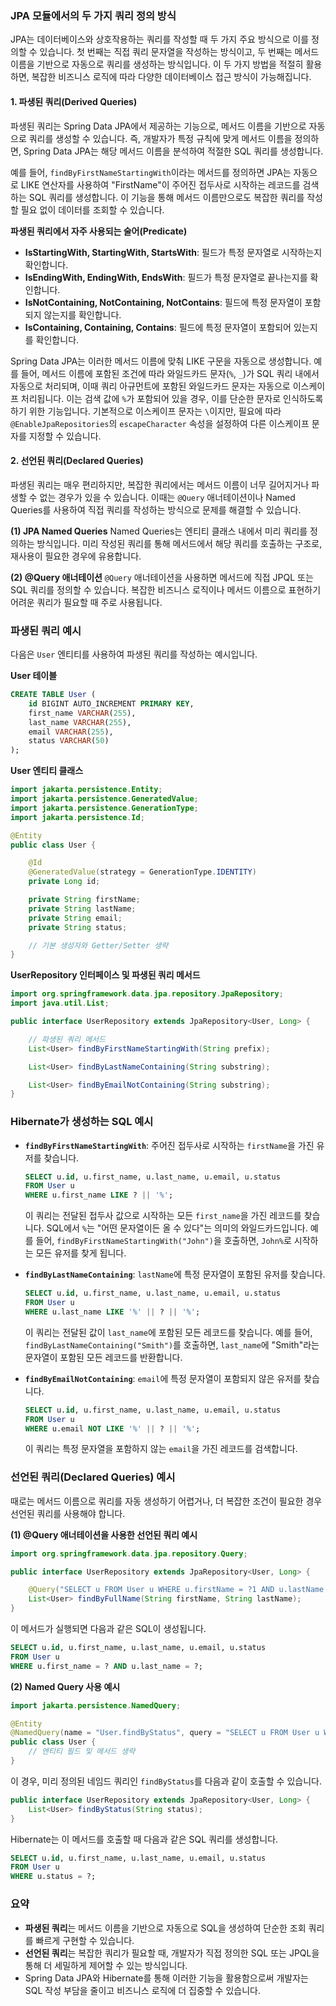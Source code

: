 ### JPA 모듈에서의 두 가지 쿼리 정의 방식

JPA는 데이터베이스와 상호작용하는 쿼리를 작성할 때 두 가지 주요 방식으로 이를 정의할 수 있습니다. 첫 번째는 직접 쿼리 문자열을 작성하는 방식이고, 두 번째는 메서드 이름을 기반으로 자동으로 쿼리를 생성하는 방식입니다. 이 두 가지 방법을 적절히 활용하면, 복잡한 비즈니스 로직에 따라 다양한 데이터베이스 접근 방식이 가능해집니다.

#### 1. 파생된 쿼리(Derived Queries)
파생된 쿼리는 Spring Data JPA에서 제공하는 기능으로, 메서드 이름을 기반으로 자동으로 쿼리를 생성할 수 있습니다. 즉, 개발자가 특정 규칙에 맞게 메서드 이름을 정의하면, Spring Data JPA는 해당 메서드 이름을 분석하여 적절한 SQL 쿼리를 생성합니다.

예를 들어, `findByFirstNameStartingWith`이라는 메서드를 정의하면 JPA는 자동으로 LIKE 연산자를 사용하여 "FirstName"이 주어진 접두사로 시작하는 레코드를 검색하는 SQL 쿼리를 생성합니다. 이 기능을 통해 메서드 이름만으로도 복잡한 쿼리를 작성할 필요 없이 데이터를 조회할 수 있습니다.

**파생된 쿼리에서 자주 사용되는 술어(Predicate)**
- **IsStartingWith, StartingWith, StartsWith**: 필드가 특정 문자열로 시작하는지 확인합니다.
- **IsEndingWith, EndingWith, EndsWith**: 필드가 특정 문자열로 끝나는지를 확인합니다.
- **IsNotContaining, NotContaining, NotContains**: 필드에 특정 문자열이 포함되지 않는지를 확인합니다.
- **IsContaining, Containing, Contains**: 필드에 특정 문자열이 포함되어 있는지를 확인합니다.

Spring Data JPA는 이러한 메서드 이름에 맞춰 LIKE 구문을 자동으로 생성합니다. 예를 들어, 메서드 이름에 포함된 조건에 따라 와일드카드 문자(`%`, `_`)가 SQL 쿼리 내에서 자동으로 처리되며, 이때 쿼리 아규먼트에 포함된 와일드카드 문자는 자동으로 이스케이프 처리됩니다. 이는 검색 값에 `%`가 포함되어 있을 경우, 이를 단순한 문자로 인식하도록 하기 위한 기능입니다. 기본적으로 이스케이프 문자는 `\`이지만, 필요에 따라 `@EnableJpaRepositories`의 `escapeCharacter` 속성을 설정하여 다른 이스케이프 문자를 지정할 수 있습니다.

#### 2. 선언된 쿼리(Declared Queries)
파생된 쿼리는 매우 편리하지만, 복잡한 쿼리에서는 메서드 이름이 너무 길어지거나 파생할 수 없는 경우가 있을 수 있습니다. 이때는 `@Query` 애너테이션이나 Named Queries를 사용하여 직접 쿼리를 작성하는 방식으로 문제를 해결할 수 있습니다.

**(1) JPA Named Queries**
Named Queries는 엔티티 클래스 내에서 미리 쿼리를 정의하는 방식입니다. 미리 작성된 쿼리를 통해 메서드에서 해당 쿼리를 호출하는 구조로, 재사용이 필요한 경우에 유용합니다.

**(2) @Query 애너테이션**
`@Query` 애너테이션을 사용하면 메서드에 직접 JPQL 또는 SQL 쿼리를 정의할 수 있습니다. 복잡한 비즈니스 로직이나 메서드 이름으로 표현하기 어려운 쿼리가 필요할 때 주로 사용됩니다.

### 파생된 쿼리 예시

다음은 `User` 엔티티를 사용하여 파생된 쿼리를 작성하는 예시입니다.

**User 테이블**
```sql
CREATE TABLE User (
    id BIGINT AUTO_INCREMENT PRIMARY KEY,
    first_name VARCHAR(255),
    last_name VARCHAR(255),
    email VARCHAR(255),
    status VARCHAR(50)
);
```

**User 엔티티 클래스**
```java
import jakarta.persistence.Entity;
import jakarta.persistence.GeneratedValue;
import jakarta.persistence.GenerationType;
import jakarta.persistence.Id;

@Entity
public class User {

    @Id
    @GeneratedValue(strategy = GenerationType.IDENTITY)
    private Long id;

    private String firstName;
    private String lastName;
    private String email;
    private String status;

    // 기본 생성자와 Getter/Setter 생략
}
```

**UserRepository 인터페이스 및 파생된 쿼리 메서드**
```java
import org.springframework.data.jpa.repository.JpaRepository;
import java.util.List;

public interface UserRepository extends JpaRepository<User, Long> {

    // 파생된 쿼리 메서드
    List<User> findByFirstNameStartingWith(String prefix);

    List<User> findByLastNameContaining(String substring);

    List<User> findByEmailNotContaining(String substring);
}
```

### Hibernate가 생성하는 SQL 예시

- **`findByFirstNameStartingWith`**: 주어진 접두사로 시작하는 `firstName`을 가진 유저를 찾습니다.
  ```sql
  SELECT u.id, u.first_name, u.last_name, u.email, u.status 
  FROM User u 
  WHERE u.first_name LIKE ? || '%';
  ```

  이 쿼리는 전달된 접두사 값으로 시작하는 모든 `first_name`을 가진 레코드를 찾습니다. SQL에서 `%`는 "어떤 문자열이든 올 수 있다"는 의미의 와일드카드입니다. 예를 들어, `findByFirstNameStartingWith("John")`을 호출하면, `John%`로 시작하는 모든 유저를 찾게 됩니다.

- **`findByLastNameContaining`**: `lastName`에 특정 문자열이 포함된 유저를 찾습니다.
  ```sql
  SELECT u.id, u.first_name, u.last_name, u.email, u.status 
  FROM User u 
  WHERE u.last_name LIKE '%' || ? || '%';
  ```

  이 쿼리는 전달된 값이 `last_name`에 포함된 모든 레코드를 찾습니다. 예를 들어, `findByLastNameContaining("Smith")`를 호출하면, `last_name`에 "Smith"라는 문자열이 포함된 모든 레코드를 반환합니다.

- **`findByEmailNotContaining`**: `email`에 특정 문자열이 포함되지 않은 유저를 찾습니다.
  ```sql
  SELECT u.id, u.first_name, u.last_name, u.email, u.status 
  FROM User u 
  WHERE u.email NOT LIKE '%' || ? || '%';
  ```

  이 쿼리는 특정 문자열을 포함하지 않는 `email`을 가진 레코드를 검색합니다.

### 선언된 쿼리(Declared Queries) 예시

때로는 메서드 이름으로 쿼리를 자동 생성하기 어렵거나, 더 복잡한 조건이 필요한 경우 선언된 쿼리를 사용해야 합니다.

**(1) @Query 애너테이션을 사용한 선언된 쿼리 예시**
```java
import org.springframework.data.jpa.repository.Query;

public interface UserRepository extends JpaRepository<User, Long> {

    @Query("SELECT u FROM User u WHERE u.firstName = ?1 AND u.lastName = ?2")
    List<User> findByFullName(String firstName, String lastName);
}
```

이 메서드가 실행되면 다음과 같은 SQL이 생성됩니다.
```sql
SELECT u.id, u.first_name, u.last_name, u.email, u.status 
FROM User u 
WHERE u.first_name = ? AND u.last_name = ?;
```

**(2) Named Query 사용 예시**
```java
import jakarta.persistence.NamedQuery;

@Entity
@NamedQuery(name = "User.findByStatus", query = "SELECT u FROM User u WHERE u.status = ?1")
public class User {
    // 엔티티 필드 및 메서드 생략
}
```

이 경우, 미리 정의된 네임드 쿼리인 `findByStatus`를 다음과 같이 호출할 수 있습니다.
```java
public interface UserRepository extends JpaRepository<User, Long> {
    List<User> findByStatus(String status);
}
```

Hibernate는 이 메서드를 호출할 때 다음과 같은 SQL 쿼리를 생성합니다.
```sql
SELECT u.id, u.first_name, u.last_name, u.email, u.status 
FROM User u 
WHERE u.status = ?;
```

### 요약

- **파생된 쿼리**는 메서드 이름을 기반으로 자동으로 SQL을 생성하여 단순한 조회 쿼리를 빠르게 구현할 수 있습니다.
- **선언된 쿼리**는 복잡한 쿼리가 필요할 때, 개발자가 직접 정의한 SQL 또는 JPQL을 통해 더 세밀하게 제어할 수 있는 방식입니다.
- Spring Data JPA와 Hibernate를 통해 이러한 기능을 활용함으로써 개발자는 SQL 작성 부담을 줄이고 비즈니스 로직에 더 집중할 수 있습니다.